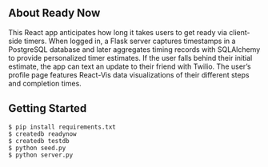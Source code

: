 ## About Ready Now

This React app anticipates how long it takes users to get ready via client-side timers. When logged in, a Flask server captures timestamps in a PostgreSQL database and later aggregates timing records with SQLAlchemy to provide personalized timer estimates. If the user falls behind their initial estimate, the app can text an update to their friend with Twilio. The user’s profile page features React-Vis data visualizations of their different steps and completion times.

## Getting Started

```
$ pip install requirements.txt
$ createdb readynow
$ createdb testdb
$ python seed.py
$ python server.py
```
